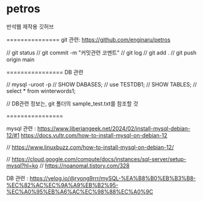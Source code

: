 # petros
반석웹 제작용 깃허브

===============
git 관련: https://github.com/enginaru/petros

// git status 
// git commit -m "커밋관련 코멘트" 
// git log 
// git add . 
// git push origin main 

================
DB 관련

// mysql -uroot -p
// SHOW DABASES;
// use TESTDB1;
// SHOW TABLES;
// select * from winterwords1;

// DB관련 정보는, git 폴더의 sample_test.txt를 참조할 것

================

mysql 관련 : 
https://www.liberiangeek.net/2024/02/install-mysql-debian-12/#1
https://docs.vultr.com/how-to-install-mysql-on-debian-12

// https://www.linuxbuzz.com/how-to-install-mysql-on-debian-12/

// https://cloud.google.com/compute/docs/instances/sql-server/setup-mysql?hl=ko
// https://noanomal.tistory.com/328


DB 관련 :
https://velog.io/@ryong9rrr/mySQL-%EA%B8%B0%EB%B3%B8-%EC%82%AC%EC%9A%A9%EB%B2%95-%EC%A0%95%EB%A6%AC%EC%98%88%EC%A0%9C

